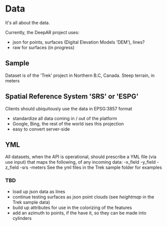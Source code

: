 # Data
It's all about the data.

Currently, the DeepAR project uses:
- json  for points, surfaces (Digital Elevation Models 'DEM'), lines?
- raw   for surfaces (in progress)


## Sample
Dataset is of the 'Trek' project in Northern B.C, Canada.  Steep terrain, in meters

## Spatial Reference System 'SRS' or 'ESPG'

Clients should ubiquitously use the data in EPSG:3857 format
- standardize all data coming in / out of the platform
- Google, Bing, the rest of the world ises this projection
- easy to convert server-side

## YML
All datasets, when the API is operational, should prescribe a YML file (via use input) that maps the following, of any incoming data:
-x_field
-y_field
-z_field
-srs
-meters
See the yml files in the Trek sample folder for examples

### TBD
- load up json data as lines
- continue testing surfaces as json point clouds (see *heightmap* in the Trek sample data)
- build up attributes for use in the colorizing of the features
- add an azimuth to points, if the have it, so they can be made into cylinders

